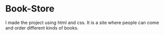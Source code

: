 # Book-Store
I made the project using html and css. It is a site where people can come and order different kinds of books.
